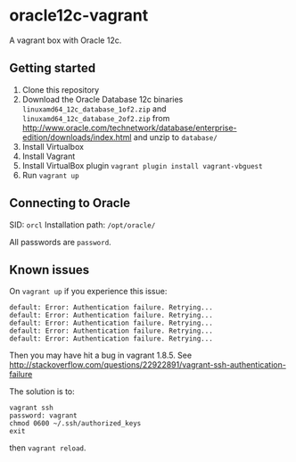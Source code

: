 # oracle12c-vagrant
A vagrant box with Oracle 12c.

## Getting started
1. Clone this repository
2. Download the Oracle Database 12c binaries `linuxamd64_12c_database_1of2.zip` and `linuxamd64_12c_database_2of2.zip`
from http://www.oracle.com/technetwork/database/enterprise-edition/downloads/index.html and unzip to `database/`
3. Install Virtualbox
4. Install Vagrant
5. Install VirtualBox plugin `vagrant plugin install vagrant-vbguest`
6. Run `vagrant up`

## Connecting to Oracle
SID: `orcl`
Installation path: `/opt/oracle/`

All passwords are `password`.

## Known issues

On `vagrant up` if you experience this issue:
````
default: Error: Authentication failure. Retrying...
default: Error: Authentication failure. Retrying...
default: Error: Authentication failure. Retrying...
default: Error: Authentication failure. Retrying...
default: Error: Authentication failure. Retrying...
````
Then you may have hit a bug in vagrant 1.8.5. See
http://stackoverflow.com/questions/22922891/vagrant-ssh-authentication-failure

The solution is to:
````
vagrant ssh 
password: vagrant 
chmod 0600 ~/.ssh/authorized_keys
exit
````

then `vagrant reload`.

